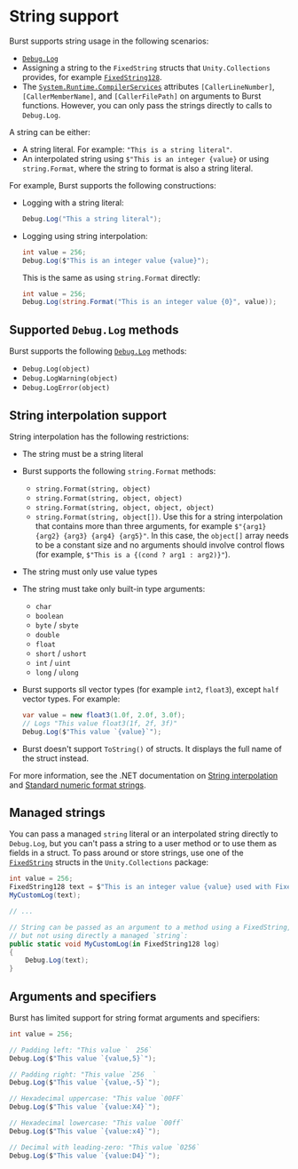 # String support

Burst supports string usage in the following scenarios:

* [`Debug.Log`](https://docs.unity3d.com/ScriptReference/Debug.Log.html)
* Assigning a string to the `FixedString` structs that `Unity.Collections` provides, for example [`FixedString128`](https://docs.unity3d.com/Packages/com.unity.collections@1.2/api/Unity.Collections.FixedString128.html).
* The [`System.Runtime.CompilerServices`](https://docs.microsoft.com/en-us/dotnet/api/system.runtime.compilerservices?view=net-6.0) attributes `[CallerLineNumber]`, `[CallerMemberName]`, and `[CallerFilePath]` on arguments to Burst functions. However, you can only pass the strings directly to calls to `Debug.Log`.

A string can be either:
* A string literal. For example: `"This is a string literal"`.
* An interpolated string using `$"This is an integer {value}` or using `string.Format`, where the string to format is also a string literal.

For example, Burst supports the following constructions:

* Logging with a string literal:

    ```c#
    Debug.Log("This a string literal");
   ```

* Logging using string interpolation:

    ```c#
    int value = 256;
    Debug.Log($"This is an integer value {value}"); 
    ```

    This is the same as using `string.Format` directly:

    ```c#
    int value = 256;
    Debug.Log(string.Format("This is an integer value {0}", value));
    ```

## Supported `Debug.Log` methods

Burst supports the following [`Debug.Log`](https://docs.unity3d.com/ScriptReference/Debug.Log.html) methods:

* `Debug.Log(object)`
* `Debug.LogWarning(object)`
* `Debug.LogError(object)`

## String interpolation support

String interpolation has the following restrictions:

* The string must be a string literal
* Burst supports the following `string.Format` methods:
    * `string.Format(string, object)` 
    * `string.Format(string, object, object)` 
    * `string.Format(string, object, object, object)`
    * `string.Format(string, object[])`. Use this for a string interpolation that contains more than three arguments, for example `$"{arg1} {arg2} {arg3} {arg4} {arg5}"`. In this case, the `object[]` array needs to be a constant size and no arguments should involve control flows (for example, `$"This is a {(cond ? arg1 : arg2)}"`).
* The string must only use value types
* The string must take only built-in type arguments:
    * `char`
    * `boolean` 
    * `byte` / `sbyte`
    * `double`
    * `float`
    * `short` / `ushort`
    * `int` / `uint`
    * `long` / `ulong`
* Burst supports sll vector types (for example `int2`, `float3`), except `half` vector types. For example:

    ```c#
    var value = new float3(1.0f, 2.0f, 3.0f);
    // Logs "This value float3(1f, 2f, 3f)"
    Debug.Log($"This value `{value}`");
* Burst doesn't support `ToString()` of structs. It displays the full name of the struct instead.

For more information, see the .NET documentation on [String interpolation](https://docs.microsoft.com/en-us/dotnet/csharp/language-reference/tokens/interpolated) and  [Standard numeric format strings](https://docs.microsoft.com/en-us/dotnet/standard/base-types/standard-numeric-format-strings).

## Managed strings

You can pass a managed `string` literal or an interpolated string directly to `Debug.Log`, but you can't pass a string to a user method or to use them as fields in a struct. To pass around or store strings, use one of the [`FixedString`](https://docs.unity3d.com/Packages/com.unity.collections@1.2/api/Unity.Collections.FixedString.html) structs in the `Unity.Collections` package:

```c#
int value = 256;
FixedString128 text = $"This is an integer value {value} used with FixedString128";
MyCustomLog(text);

// ...

// String can be passed as an argument to a method using a FixedString, 
// but not using directly a managed `string`:
public static void MyCustomLog(in FixedString128 log)
{
    Debug.Log(text);
}
```

## Arguments and specifiers

Burst has limited support for string format arguments and specifiers:

```c#
int value = 256;

// Padding left: "This value `  256`
Debug.Log($"This value `{value,5}`");

// Padding right: "This value `256  `
Debug.Log($"This value `{value,-5}`");

// Hexadecimal uppercase: "This value `00FF`
Debug.Log($"This value `{value:X4}`");

// Hexadecimal lowercase: "This value `00ff`
Debug.Log($"This value `{value:x4}`");

// Decimal with leading-zero: "This value `0256`
Debug.Log($"This value `{value:D4}`");
```
